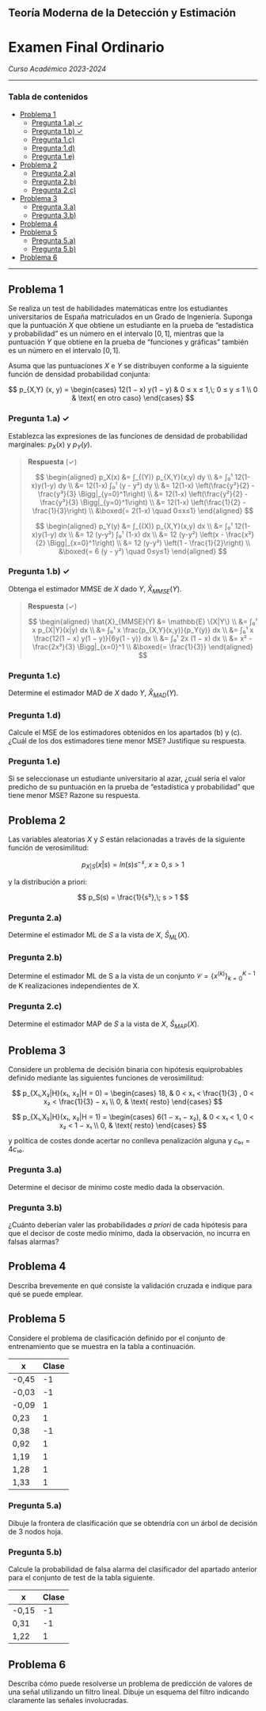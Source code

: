 ## Teoría Moderna de la Detección y Estimación <!-- omit in toc -->

# Examen Final Ordinario

*Curso Académico 2023-2024*

---

### Tabla de contenidos <!-- omit in toc -->

* [Problema 1](#problema-1)
    * [Pregunta 1.a) ✓](#pregunta-1a-)
    * [Pregunta 1.b) ✓](#pregunta-1b-)
    * [Pregunta 1.c)](#pregunta-1c)
    * [Pregunta 1.d)](#pregunta-1d)
    * [Pregunta 1.e)](#pregunta-1e)
* [Problema 2](#problema-2)
    * [Pregunta 2.a)](#pregunta-2a)
    * [Pregunta 2.b)](#pregunta-2b)
    * [Pregunta 2.c)](#pregunta-2c)
* [Problema 3](#problema-3)
    * [Pregunta 3.a)](#pregunta-3a)
    * [Pregunta 3.b)](#pregunta-3b)
* [Problema 4](#problema-4)
* [Problema 5](#problema-5)
    * [Pregunta 5.a)](#pregunta-5a)
    * [Pregunta 5.b)](#pregunta-5b)
* [Problema 6](#problema-6)

---

## Problema 1

Se realiza un test de habilidades matemáticas entre los estudiantes
universitarios de España matriculados en un Grado de Ingeniería. Suponga que la
puntuación $X$ que obtiene un estudiante en la prueba de “estadística y
probabilidad” es un número en el intervalo $[0, 1]$, mientras que la puntuación
$Y$ que obtiene en la prueba de “funciones y gráficas” también es un número en el
intervalo $[0, 1]$.

Asuma que las puntuaciones $X$ e $Y$ se distribuyen conforme a la siguiente
función de densidad probabilidad conjunta:

$$
p_{X,Y} (x, y) = \begin{cases}
    12(1 − x) y(1 − y) & 0 ≤ x ≤ 1,\; 0 ≤ y ≤ 1 \\
    0                    & \text{ en otro caso}
\end{cases}
$$

### Pregunta 1.a) ✓
Establezca las expresiones de las funciones de densidad de probabilidad
marginales: $p_X(x)$ y $p_Y(y)$.

> **Respuesta** (✓)
>
> $$
> \begin{aligned}
>     p_X(x) &= ∫_{(Y)} p_{X,Y}(x,y) dy \\
>     &= ∫₀¹ 12(1-x)y(1-y) dy \\
>     &= 12(1-x) ∫₀¹ (y - y²) dy \\
>     &= 12(1-x) \left(\frac{y²}{2} - \frac{y³}{3} \Bigg|_{y=0}^1\right) \\
>     &= 12(1-x) \left(\frac{y²}{2} - \frac{y³}{3} \Bigg|_{y=0}^1\right) \\
>     &= 12(1-x) \left(\frac{1}{2} - \frac{1}{3}\right) \\
>     &\boxed{= 2(1-x) \quad 0≤x≤1}
> \end{aligned}
> $$
>
> $$
> \begin{aligned}
>     p_Y(y) &= ∫_{(X)} p_{X,Y}(x,y) dx \\
>     &= ∫₀¹ 12(1-x)y(1-y) dx \\
>     &= 12 (y-y²) ∫₀¹ (1-x) dx \\
>     &= 12 (y-y²) \left(x - \frac{x²}{2} \Bigg|_{x=0}^1\right) \\
>     &= 12 (y-y²) \left(1 - \frac{1}{2}\right) \\
>     &\boxed{= 6 (y - y²) \quad 0≤y≤1}
> \end{aligned}
> $$

### Pregunta 1.b) ✓
Obtenga el estimador MMSE de $X$ dado $Y$, $\hat{X}_{MMSE}(Y)$.

> **Respuesta** (✓)
>
> $$
> \begin{aligned}
>     \hat{X}_{MMSE}(Y) &= \mathbb{E} \{X|Y\} \\
>     &= ∫₀¹ x p_{X|Y}(x|y) dx \\
>     &= ∫₀¹ x \frac{p_{X,Y}(x,y)}{p_Y(y)} dx \\
>     &= ∫₀¹ x \frac{12(1 − x) y(1 − y)}{6y(1 - y)} dx \\
>     &= ∫₀¹ 2x (1 − x) dx \\
>     &= x² - \frac{2x³}{3} \Bigg|_{x=0}^1 \\
>     &\boxed{= \frac{1}{3}}
> \end{aligned}
> $$

### Pregunta 1.c)
Determine el estimador MAD de $X$ dado $Y$, $\hat{X}_{MAD}(Y)$.

### Pregunta 1.d)
Calcule el MSE de los estimadores obtenidos en los apartados (b) y (c). ¿Cuál
de los dos estimadores tiene menor MSE? Justifique su respuesta.

### Pregunta 1.e)
Si se seleccionase un estudiante universitario al azar, ¿cuál sería el valor
predicho de su puntuación en la prueba de “estadística y probabilidad” que
tiene menor MSE? Razone su respuesta.

## Problema 2

Las variables aleatorias $X$ y $S$ están relacionadas a través de la siguiente
función de verosimilitud:

$$
p_{X|S}(x|s) = ln(s)s^{−x},\; x ≥ 0, s > 1
$$

y la distribución a priori:

$$
p_S(s) = \frac{1}{s²},\; s > 1
$$

### Pregunta 2.a)
Determine el estimador ML de $S$ a la vista de $X$, $\hat{S}_{ML}(X)$.

### Pregunta 2.b)
Determine el estimador ML de S a la vista de un conjunto $\mathcal{C} =
\{x^{(k)}\}_{k=0}^{K−1}$ de K realizaciones independientes de X.

### Pregunta 2.c)
Determine el estimador MAP de $S$ a la vista de $X$, $\hat{S}_{MAP}(X)$.

## Problema 3

Considere un problema de decisión binaria con hipótesis equiprobables definido
mediante las siguientes funciones de verosimilitud:

$$
p_{X₁,X₂|H}(x₁, x₂|H = 0) = \begin{cases}
    18, & 0 < x₁ < \frac{1}{3} , 0 < x₂ < \frac{1}{3} − x₁ \\
    0, & \text{ resto}
\end{cases}
$$

$$
p_{X₁,X₂|H}(x₁, x₂|H = 1) = \begin{cases}
    6(1 − x₁ − x₂), & 0 < x₁ < 1, 0 < x₂ < 1 − x₁ \\
    0, & \text{ resto}
\end{cases}
$$

y política de costes donde acertar no conlleva penalización alguna y $c₀₁ =
4c₁₀$.

### Pregunta 3.a)
Determine el decisor de mínimo coste medio dada la observación.

### Pregunta 3.b)
¿Cuánto deberían valer las probabilidades *a priori* de cada hipótesis para que
el decisor de coste medio mínimo, dada la observación, no incurra en falsas
alarmas?

## Problema 4

Describa brevemente en qué consiste la validación cruzada e indique para qué se puede emplear.

## Problema 5

Considere el problema de clasificación definido por el conjunto de
entrenamiento que se muestra en la tabla a continuación.

| x     | Clase |
| ----- | ----- |
| -0,45 | -1    |
| -0,03 | -1    |
| -0,09 | 1     |
| 0,23  | 1     |
| 0,38  | -1    |
| 0,92  | 1     |
| 1,19  | 1     |
| 1,28  | 1     |
| 1,33  | 1     |

### Pregunta 5.a)

Dibuje la frontera de clasificación que se obtendría con un árbol de decisión
de 3 nodos hoja.

### Pregunta 5.b)

Calcule la probabilidad de falsa alarma del clasificador del apartado anterior
para el conjunto de test de la tabla siguiente.

| x     | Clase |
| ----- | ----- |
| -0,15 | -1    |
| 0,31  | -1    |
| 1,22  | 1     |

## Problema 6

Describa cómo puede resolverse un problema de predicción de valores de una
señal utilizando un filtro lineal. Dibuje un esquema del filtro indicando
claramente las señales involucradas.
